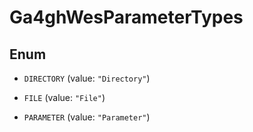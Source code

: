 
# Ga4ghWesParameterTypes

## Enum


* `DIRECTORY` (value: `"Directory"`)

* `FILE` (value: `"File"`)

* `PARAMETER` (value: `"Parameter"`)



